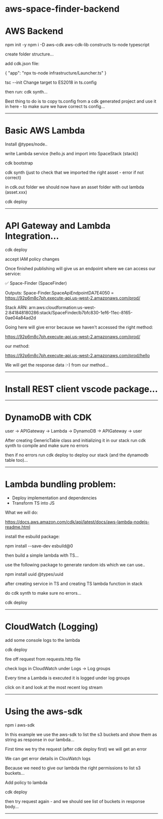 # aws-space-finder-backend

# AWS Backend

npm init -y
npm i -D aws-cdk aws-cdk-lib constructs ts-node typescript

create folder structure...

add cdk.json file:

{
"app": "npx ts-node infrastructure/Launcher.ts"
}

tsc --init
Change target to ES2018 in ts.config

then run: cdk synth...

Best thing to do is to copy ts.config from a cdk generated project and use it in here - to make sure we have correct ts config...

---

# Basic AWS Lambda

Install @types/node..

write Lambda service (hello.js and import into SpaceStack (stack))

cdk bootstrap

cdk synth (just to check that we imported the right asset - error if not correct)

in cdk.out folder we should now have an asset folder with out lambda (asset.xxx)

cdk deploy

---

# API Gateway and Lambda Integration...

cdk deploy

accept IAM policy changes

Once finished publishing will give us an endpoint where we can access our service:

✅ Space-Finder (SpaceFinder)

Outputs:
Space-Finder.SpaceApiEndpointDA7E4050 = https://92p6m8c7ph.execute-api.us-west-2.amazonaws.com/prod/

Stack ARN:
arn:aws:cloudformation:us-west-2:841848180286:stack/SpaceFinder/b7bfc830-1ef6-11ec-8165-0ae04a84ad2d

Going here will give error because we haven't accessed the right method:

https://92p6m8c7ph.execute-api.us-west-2.amazonaws.com/prod/

our method:

https://92p6m8c7ph.execute-api.us-west-2.amazonaws.com/prod/hello

We will get the response data :-) from our method...

---

# Install REST client vscode package...

---

# DynamoDB with CDK

user -> APIGateway -> Lambda -> DynamoDB -> APIGateway -> user

After creating GenericTable class and initializing it in our stack run cdk synth
to compile and make sure no errors

then if no errors run cdk deploy to deploy our stack (and the dynamodb table too)...

---

# Lambda bundling problem:

- Deploy implementation and dependencies
- Transform TS into JS

What we will do:

https://docs.aws.amazon.com/cdk/api/latest/docs/aws-lambda-nodejs-readme.html

install the esbuild package:

npm install --save-dev esbuild@0

then build a simple lambda with TS...

use the following package to generate random ids which we can use..

npm install uuid @types/uuid

after creating service in TS and creating TS lambda function in stack

do cdk synth to make sure no errors...

cdk deploy

---

# CloudWatch (Logging)

add some console logs to the lambda

cdk deploy

fire off request from requests.http file

check logs in CloudWatch under Logs -> Log groups

Every time a Lambda is executed it is logged under log groups

click on it and look at the most recent log stream

---

# Using the aws-sdk

npm i aws-sdk

In this example we use the aws-sdk to list the s3 buckets and show them as string as response in our lambda...

First time we try the request (after cdk deploy first) we will get an error

We can get error details in ClouWatch logs

Because we need to give our lambda the right permissions to list s3 buckets...

Add policy to lambda

cdk deploy

then try request again - and we should see list of buckets in response body...

---
